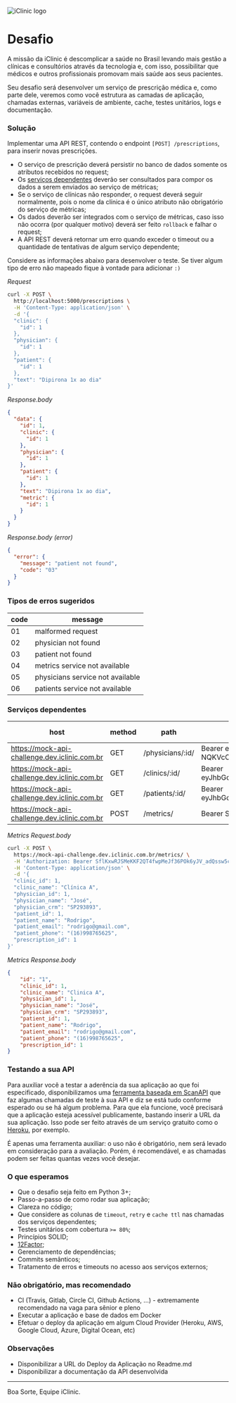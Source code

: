 ![iClinic logo](https://d1ydp7gtfj5fb9.cloudfront.net/static/img/views/home_v2/header/logo.png?1525283729)

# Desafio

A missão da iClinic é descomplicar a saúde no Brasil levando mais gestão a clínicas e consultórios através da tecnologia e, com isso, possibilitar que médicos e outros profissionais promovam mais saúde aos seus pacientes.

Seu desafio será desenvolver um serviço de prescrição médica e, como parte dele, veremos como você estrutura as camadas de aplicação, chamadas externas, variáveis de ambiente, cache, testes unitários, logs e documentação.

### Solução
Implementar uma API REST, contendo o endpoint `[POST] /prescriptions`, para inserir novas prescrições.

 - O serviço de prescrição deverá persistir no banco de dados somente os atributos recebidos no request;
 - Os [serviços dependentes](#Servi%C3%A7os-dependentes) deverão ser consultados para compor os dados a serem enviados ao serviço de métricas;
 - Se o serviço de clínicas não responder, o request deverá seguir normalmente, pois o nome da clínica é o único atributo não obrigatório do serviço de métricas;
 - Os dados deverão ser integrados com o serviço de métricas, caso isso não ocorra (por qualquer motivo) deverá ser feito `rollback` e falhar o request;
 - A API REST deverá retornar um erro quando exceder o timeout ou a quantidade de tentativas de algum serviço dependente;

Considere as informações abaixo para desenvolver o teste. Se tiver algum tipo de erro não mapeado fique à vontade para adicionar `:)`

*Request*
```bash
curl -X POST \
  http://localhost:5000/prescriptions \
  -H 'Content-Type: application/json' \
  -d '{
  "clinic": {
    "id": 1
  },
  "physician": {
    "id": 1
  },
  "patient": {
    "id": 1
  },
  "text": "Dipirona 1x ao dia"
}'
```

*Response.body*
```json
{
  "data": {
    "id": 1,
    "clinic": {
      "id": 1
    },
    "physician": {
      "id": 1
    },
    "patient": {
      "id": 1
    },
    "text": "Dipirona 1x ao dia",
    "metric": {
      "id": 1
    }
  }
}
```

*Response.body (error)*
```json
{
  "error": {
    "message": "patient not found",
    "code": "03"
  }
}
```

### Tipos de erros sugeridos
| code | message                          |
|------|----------------------------------|
| 01   | malformed request                |
| 02   | physician not found              |
| 03   | patient not found                |
| 04   | metrics service not available    |
| 05   | physicians service not available |
| 06   | patients service not available   |


### Serviços dependentes
| host                                                      | method | path            | authorization header                                                                                                                                                                             | timeout | retry | cache ttl |
|-----------------------------------------------------------|--------|-----------------|--------------------------------------------------------------------------------------------------------------------------------------------------------------------------------------------------|---------|-------|-----------|
| https://mock-api-challenge.dev.iclinic.com.br          | GET    | /physicians/:id/ | Bearer eyJhbGciOiJIUzI1NiIsInR5cCI6IkpXVCJ9.eyJzdWIiOiIxMjM0NTY3ODkwIiwibmFtZSI6IkpvaG4gRG9lIiwiaWF0IjoxNTE2MjM5MDIyLCJzZXJ2aWNlIjoicGh5c2ljaWFucyJ9.Ei58MtFFGBK4uzpxwnzLxG0Ljdd-NQKVcOXIS4UYJtA | 4s      | 2     | 48hrs     |
| https://mock-api-challenge.dev.iclinic.com.br                | GET    | /clinics/:id/    | Bearer eyJhbGciOiJIUzI1NiIsInR5cCI6IkpXVCJ9.eyJzdWIiOiIxMjM0NTY3ODkwIiwibmFtZSI6IkpvaG4gRG9lIiwiaWF0IjoxNTE2MjM5MDIyLCJzZXJ2aWNlIjoiY2xpbmljcyJ9.r3w8KS4LfkKqZhOUK8YnIdLhVGJEqnReSClLCMBIJRQ     | 5s      | 3     | 72hrs     |
| https://mock-api-challenge.dev.iclinic.com.br            | GET    | /patients/:id/   | Bearer eyJhbGciOiJIUzI1NiIsInR5cCI6IkpXVCJ9.eyJzdWIiOiIxMjM0NTY3ODkwIiwibmFtZSI6IkpvaG4gRG9lIiwiaWF0IjoxNTE2MjM5MDIyLCJzZXJ2aWNlIjoicGF0aWVudHMifQ.Pr6Z58GzNRtjX8Y09hEBzl7dluxsGiaxGlfzdaphzVU   | 3s      | 2     | 12hrs     |
| https://mock-api-challenge.dev.iclinic.com.br | POST   | /metrics/    | Bearer SflKxwRJSMeKKF2QT4fwpMeJf36POk6yJV_adQssw5c                                                                                                                                               | 6s      | 5     |           |

*Metrics Request.body*
```bash
curl -X POST \
  https://mock-api-challenge.dev.iclinic.com.br/metrics/ \
  -H 'Authorization: Bearer SflKxwRJSMeKKF2QT4fwpMeJf36POk6yJV_adQssw5c' \
  -H 'Content-Type: application/json' \
  -d '{
  "clinic_id": 1,
  "clinic_name": "Clínica A",
  "physician_id": 1,
  "physician_name": "José",
  "physician_crm": "SP293893",
  "patient_id": 1,
  "patient_name": "Rodrigo",
  "patient_email": "rodrigo@gmail.com",
  "patient_phone": "(16)998765625",
  "prescription_id": 1
}'
```

*Metrics Response.body*
```json
{
    "id": "1",
    "clinic_id": 1,
    "clinic_name": "Clinica A",
    "physician_id": 1,
    "physician_name": "José",
    "physician_crm": "SP293893",
    "patient_id": 1,
    "patient_name": "Rodrigo",
    "patient_email": "rodrigo@gmail.com",
    "patient_phone": "(16)998765625",
    "prescription_id": 1
}
```


### Testando a sua API

Para auxiliar você a testar a aderência da sua aplicação ao que foi especificado, disponibilizamos uma [ferramenta baseada em ScanAPI](https://python-challenge-scanapi.dev.iclinic.com.br/) que faz algumas chamadas de teste à sua API e diz se está tudo conforme esperado ou se há algum problema.
Para que ela funcione, você precisará que a aplicação esteja acessível publicamente, bastando inserir a URL da sua aplicação. Isso pode ser feito através de um serviço gratuito como o [Heroku](https://www.heroku.com/), por exemplo.

É apenas uma ferramenta auxiliar: o uso não é obrigatório, nem será levado em consideração para a avaliação. Porém, é recomendável, e as chamadas podem ser feitas quantas vezes você desejar.


### O que esperamos
 - Que o desafio seja feito em Python 3+;
 - Passo-a-passo de como rodar sua aplicação;
 - Clareza no código;
 - Que considere as colunas de `timeout`, `retry` e `cache ttl` nas chamadas dos serviços dependentes;
 - Testes unitários com cobertura `>= 80%`;
 - Princípios SOLID;
 - [12Factor](https://12factor.net/);
 - Gerenciamento de dependências;
 - Commits semânticos;
 - Tratamento de erros e timeouts no acesso aos serviços externos;

### Não obrigatório, mas recomendado
 - CI (Travis, Gitlab, Circle CI, Github Actions, ...) - extremamente recomendado na vaga para sênior e pleno
 - Executar a aplicação e base de dados em Docker
 - Efetuar o deploy da aplicação em algum Cloud Provider (Heroku, AWS, Google Cloud, Azure, Digital Ocean, etc) 

### Observações
 - Disponibilizar a URL do Deploy da Aplicação no Readme.md
 - Disponibilizar a documentação da API desenvolvida
___
Boa Sorte,
Equipe iClinic.